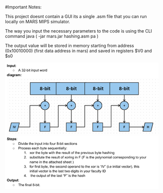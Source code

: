 #Important Notes:

This project doesnt contain a GUI its a single .asm file that you can run locally on MARS MIPS simulator.

The way you input the necessary parameters to the code is using the CLI command java ( -jar mars.jar hashing.asm pa <initial-integer-value>   )

 The output value will be stored in memory starting from address (0x10010000) (first data address in mars) and saved in registers $V0 and $s0

 
![image alt](https://github.com/AnasK239/Assembly-Hashing/blob/main/%7BBDEA5A74-7BCC-41A7-987B-5C25406FBE01%7D.png)
